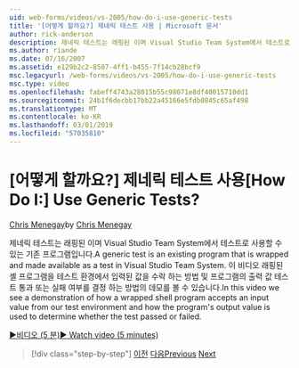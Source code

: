 ```yaml
---
uid: web-forms/videos/vs-2005/how-do-i-use-generic-tests
title: '[어떻게 할까요?] 제네릭 테스트 사용 | Microsoft 문서'
author: rick-anderson
description: 제네릭 테스트는 래핑된 이며 Visual Studio Team System에서 테스트로 사용할 수 있는 기존 프로그램입니다. 이 비디오는 방법의 데모를 보려면 했습니다...
ms.author: riande
ms.date: 07/16/2007
ms.assetid: e129b2c2-8587-4ff1-b455-7f14cb28bcf9
msc.legacyurl: /web-forms/videos/vs-2005/how-do-i-use-generic-tests
msc.type: video
ms.openlocfilehash: fabeff4743a28015b55c98071e8df40015710dd1
ms.sourcegitcommit: 24b1f6decbb17bb22a45166e5fdb0845c65af498
ms.translationtype: MT
ms.contentlocale: ko-KR
ms.lasthandoff: 03/01/2019
ms.locfileid: "57035810"
---
```

<a name="how-do-i-use-generic-tests"></a><span data-ttu-id="4a15f-105">[어떻게 할까요?] 제네릭 테스트 사용</span><span class="sxs-lookup"><span data-stu-id="4a15f-105">[How Do I:] Use Generic Tests?</span></span>
====================
<span data-ttu-id="4a15f-106">[Chris Menegay](https://twitter.com/CMenegay)</span><span class="sxs-lookup"><span data-stu-id="4a15f-106">by [Chris Menegay](https://twitter.com/CMenegay)</span></span>

<span data-ttu-id="4a15f-107">제네릭 테스트는 래핑된 이며 Visual Studio Team System에서 테스트로 사용할 수 있는 기존 프로그램입니다.</span><span class="sxs-lookup"><span data-stu-id="4a15f-107">A generic test is an existing program that is wrapped and made available as a test in Visual Studio Team System.</span></span> <span data-ttu-id="4a15f-108">이 비디오 래핑된 셸 프로그램을 테스트 환경에서 입력된 값을 수락 하는 방법 및 프로그램의 출력 값 테스트 통과 또는 실패 여부를 결정 하는 방법의 데모를 볼 수 있습니다.</span><span class="sxs-lookup"><span data-stu-id="4a15f-108">In this video we see a demonstration of how a wrapped shell program accepts an input value from our test environment and how the program's output value is used to determine whether the test passed or failed.</span></span>

[<span data-ttu-id="4a15f-109">&#9654;비디오 (5 분)</span><span class="sxs-lookup"><span data-stu-id="4a15f-109">&#9654; Watch video (5 minutes)</span></span>](https://channel9.msdn.com/Blogs/ASP-NET-Site-Videos/how-do-i-use-generic-tests)

> [!div class="step-by-step"]
> <span data-ttu-id="4a15f-110">[이전](how-do-i-enforce-coding-standards-with-code-analysis.md)
> [다음](how-do-i-publish-and-analyze-test-results.md)</span><span class="sxs-lookup"><span data-stu-id="4a15f-110">[Previous](how-do-i-enforce-coding-standards-with-code-analysis.md)
[Next](how-do-i-publish-and-analyze-test-results.md)</span></span>
